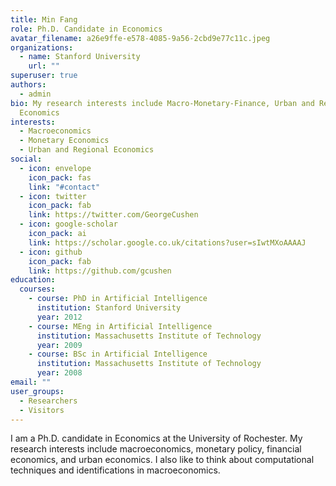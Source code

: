 ```yaml
---
title: Min Fang
role: Ph.D. Candidate in Economics
avatar_filename: a26e9ffe-e578-4085-9a56-2cbd9e77c11c.jpeg
organizations:
  - name: Stanford University
    url: ""
superuser: true
authors:
  - admin
bio: My research interests include Macro-Monetary-Finance, Urban and Regional
  Economics
interests:
  - Macroeconomics
  - Monetary Economics
  - Urban and Regional Economics
social:
  - icon: envelope
    icon_pack: fas
    link: "#contact"
  - icon: twitter
    icon_pack: fab
    link: https://twitter.com/GeorgeCushen
  - icon: google-scholar
    icon_pack: ai
    link: https://scholar.google.co.uk/citations?user=sIwtMXoAAAAJ
  - icon: github
    icon_pack: fab
    link: https://github.com/gcushen
education:
  courses:
    - course: PhD in Artificial Intelligence
      institution: Stanford University
      year: 2012
    - course: MEng in Artificial Intelligence
      institution: Massachusetts Institute of Technology
      year: 2009
    - course: BSc in Artificial Intelligence
      institution: Massachusetts Institute of Technology
      year: 2008
email: ""
user_groups:
  - Researchers
  - Visitors
---
```

I am a Ph.D. candidate in Economics at the University of Rochester. My research interests include macroeconomics, monetary policy, financial economics, and urban economics. I also like to think about computational techniques and identifications in macroeconomics.